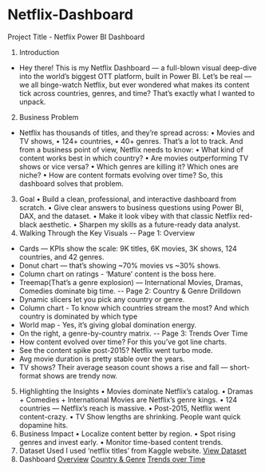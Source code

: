 # Netflix-Dashboard
Project Title - Netflix Power BI Dashboard
1.	Introduction
- Hey there! This is my Netflix Dashboard — a full-blown visual deep-dive into the world’s biggest OTT platform, built in Power BI. Let’s be real — we all binge-watch Netflix, but ever wondered what makes its content tick across countries, genres, and time? That’s exactly what I wanted to unpack. 
2.	Business Problem
- Netflix has thousands of titles, and they’re spread across:
•	Movies and TV shows,
•	124+ countries,
•	40+ genres.
That’s a lot to track. And from a business point of view, Netflix needs to know:
•	What kind of content works best in which country?
•	Are movies outperforming TV shows or vice versa?
•	Which genres are killing it? Which ones are niche?
•	How are content formats evolving over time?
So, this dashboard solves that problem.
3.	Goal
•	Build a clean, professional, and interactive dashboard from scratch.
•	Give clear answers to business questions using Power BI, DAX, and the dataset.
•	Make it look vibey with that classic Netflix red-black aesthetic.
•	Sharpen my skills as a future-ready data analyst.
4.	Walking Through the Key Visuals
--	Page 1: Overview
-	Cards — KPIs show the scale: 9K titles, 6K movies, 3K shows, 124 countries, and 42 genres.
-	Donut chart — that’s showing ~70% movies vs ~30% shows.
-	Column chart on ratings - ‘Mature’ content is the boss here.
-	Treemap(That’s a genre explosion) — International Movies, Dramas, Comedies dominate big time.
--	Page 2: Country & Genre Drilldown
-	Dynamic slicers let you pick any country or genre.
-	Column chart - To know which countries stream the most? And which country is dominated by which type 
-	World map - Yes, it’s giving global domination energy.
-	On the right, a genre-by-country matrix.
--	Page 3: Trends Over Time
-	How content evolved over time? For this you’ve got line charts.
-	See the content spike post-2015? Netflix went turbo mode.
-	Avg movie duration is pretty stable over the years.
-	TV shows? Their average season count shows a rise and fall — short-format shows are trendy now.
5.	Highlighting the Insights
•	Movies dominate Netflix’s catalog. 
•	Dramas + Comedies + International Movies are Netflix’s genre kings.
•	124 countries — Netflix’s reach is massive.
•	Post-2015, Netflix went content-crazy.
•	TV Show lengths are shrinking. People want quick dopamine hits.
6.	Business Impact
•	Localize content better by region.
•	Spot rising genres and invest early.
•	Monitor time-based content trends.
7.	Dataset Used
I used ‘netflix titles’ from Kaggle website.
<a href="https://github.com/trishabera/Netflix-Dashboard/blob/main/netflix_titles.csv">View Dataset</a>
8.	Dashboard
<a href="https://github.com/trishabera/Netflix-Dashboard/blob/main/Overview.png">Overview</a>
<a href="https://github.com/trishabera/Netflix-Dashboard/blob/main/Country%20%26%20Genre.png">Country & Genre</a>
<a href="https://github.com/trishabera/Netflix-Dashboard/blob/main/Trends%20over%20time.png">Trends over Time</a>
